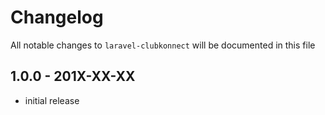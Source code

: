 # Changelog

All notable changes to `laravel-clubkonnect` will be documented in this file

## 1.0.0 - 201X-XX-XX

- initial release

